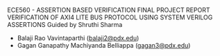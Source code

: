 ECE560 - ASSERTION BASED VERIFICATION 
FINAL PROJECT REPORT
VERIFICATION OF AXI4 LITE BUS PROTOCOL
USING SYSTEM VERILOG ASSERTIONS
Guided by Shruthi Sharma
- Balaji Rao Vavintaparthi (balaji2@pdx.edu)
- Gagan Ganapathy Machiyanda Belliappa (gagan3@pdx.edu)
